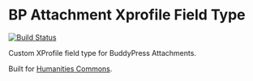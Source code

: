 # BP Attachment Xprofile Field Type

[![Build Status](https://travis-ci.org/mlaa/bp-attachment-xprofile-field-type.svg)](https://travis-ci.org/mlaa/bp-attachment-xprofile-field-type)

Custom XProfile field type for BuddyPress Attachments.

Built for [Humanities Commons](https://hcommons.org).
